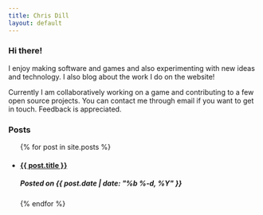 ```yaml
---
title: Chris Dill
layout: default
---
```


### **Hi there!**
I enjoy making software and games and also experimenting with new ideas and technology. I also blog about the work I do on the website!

Currently I am collaboratively working on a game and contributing to a few open source projects. You can contact me through email if you want to get in touch. Feedback is appreciated.

### **Posts**
<ul>
  {% for post in site.posts %}
  <li>
    <h4><a class="link" href="{{ post.url | prepend: site.baseurl }}">{{ post.title }}</a></h4>
  </li>
  <h5>Posted on {{ post.date | date: "%b %-d, %Y" }}</h5>
  {% endfor %}
</ul>
